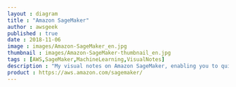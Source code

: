 ```yaml
---
layout : diagram
title : "Amazon SageMaker"
author : awsgeek
published : true
date : 2018-11-06
image : images/Amazon-SageMaker_en.jpg
thumbnail : images/Amazon-SageMaker-thumbnail_en.jpg
tags : [AWS,SageMaker,MachineLearning,VisualNotes]
description : "My visual notes on Amazon SageMaker, enabling you to quickly build, train and deploy your machine learning models."
product : https://aws.amazon.com/sagemaker/
---
```

